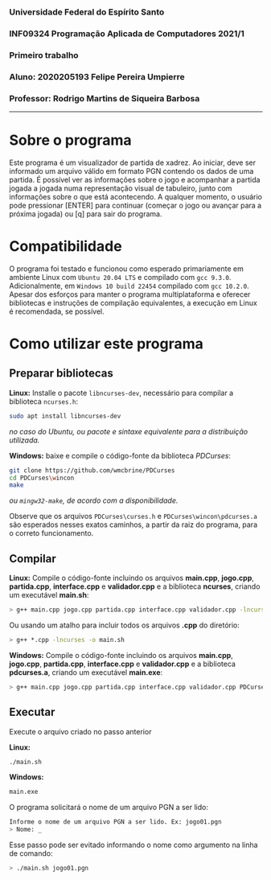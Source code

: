 ### Universidade Federal do Espírito Santo

### INF09324 Programação Aplicada de Computadores 2021/1

### Primeiro trabalho

### Aluno: 2020205193 Felipe Pereira Umpierre

### Professor: Rodrigo Martins de Siqueira Barbosa

---

# Sobre o programa

Este programa é um visualizador de partida de xadrez. Ao iniciar, deve ser informado um arquivo válido em formato PGN contendo os dados de uma partida. É possível ver as informações sobre o jogo e acompanhar a partida jogada a jogada numa representação visual de tabuleiro, junto com informações sobre o que está acontecendo. A qualquer momento, o usuário pode pressionar [ENTER] para continuar (começar o jogo ou avançar para a próxima jogada) ou [q] para sair do programa.

# Compatibilidade

O programa foi testado e funcionou como esperado primariamente em ambiente Linux com `Ubuntu 20.04 LTS` e compilado com `gcc 9.3.0`. Adicionalmente, em `Windows 10 build 22454` compilado com `gcc 10.2.0`. Apesar dos esforços para manter o programa multiplataforma e oferecer bibliotecas e instruções de compilação equivalentes, a execução em Linux é recomendada, se possível.

# Como utilizar este programa

## Preparar bibliotecas

**Linux:** Installe o pacote `libncurses-dev`, necessário para compilar a biblioteca `ncurses.h`:

```bash
sudo apt install libncurses-dev
```

_no caso do Ubuntu, ou pacote e sintaxe equivalente para a distribuição utilizada._

**Windows:** baixe e compile o código-fonte da biblioteca _PDCurses_:

```bash
git clone https://github.com/wmcbrine/PDCurses
cd PDCurses\wincon
make
```

_ou `mingw32-make`, de acordo com a disponibilidade._

Observe que os arquivos `PDCurses\curses.h` e `PDCurses\wincon\pdcurses.a` são esperados nesses exatos caminhos, a partir da raiz do programa, para o correto funcionamento.

## Compilar

**Linux:** Compile o código-fonte incluindo os arquivos **main.cpp**, **jogo.cpp**, **partida.cpp**, **interface.cpp** e **validador.cpp** e a biblioteca **ncurses**, criando um executável **main.sh**:

```bash
> g++ main.cpp jogo.cpp partida.cpp interface.cpp validador.cpp -lncurses -o main.sh
```

Ou usando um atalho para incluir todos os arquivos **.cpp** do diretório:

```bash
> g++ *.cpp -lncurses -o main.sh
```

**Windows:** Compile o código-fonte incluindo os arquivos **main.cpp**, **jogo.cpp**, **partida.cpp**, **interface.cpp** e **validador.cpp** e a biblioteca **pdcurses.a**, criando um executável **main.exe**:

```bash
> g++ main.cpp jogo.cpp partida.cpp interface.cpp validador.cpp PDCurses\wincon\pdcurses.a -o main.exe
```

## Executar

Execute o arquivo criado no passo anterior

**Linux:**

```bash
./main.sh
```

**Windows:**

```bash
main.exe
```

O programa solicitará o nome de um arquivo PGN a ser lido:

```bash
Informe o nome de um arquivo PGN a ser lido. Ex: jogo01.pgn
> Nome: _
```

Esse passo pode ser evitado informando o nome como argumento na linha de comando:

```bash
> ./main.sh jogo01.pgn
```
